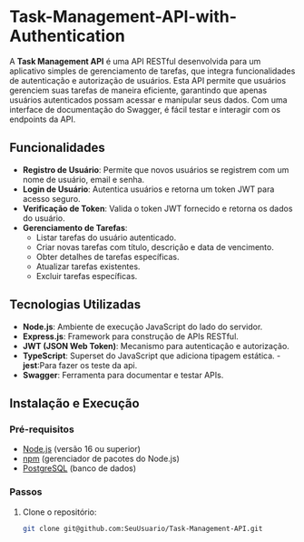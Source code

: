 # Task-Management-API-with-Authentication
A **Task Management API** é uma API RESTful desenvolvida para um aplicativo simples de gerenciamento de tarefas, que integra funcionalidades de autenticação e autorização de usuários. Esta API permite que usuários gerenciem suas tarefas de maneira eficiente, garantindo que apenas usuários autenticados possam acessar e manipular seus dados. Com uma interface de documentação do Swagger, é fácil testar e interagir com os endpoints da API.

## Funcionalidades

- **Registro de Usuário**: Permite que novos usuários se registrem com um nome de usuário, email e senha.
- **Login de Usuário**: Autentica usuários e retorna um token JWT para acesso seguro.
- **Verificação de Token**: Valida o token JWT fornecido e retorna os dados do usuário.
- **Gerenciamento de Tarefas**:
  - Listar tarefas do usuário autenticado.
  - Criar novas tarefas com título, descrição e data de vencimento.
  - Obter detalhes de tarefas específicas.
  - Atualizar tarefas existentes.
  - Excluir tarefas específicas.

## Tecnologias Utilizadas

- **Node.js**: Ambiente de execução JavaScript do lado do servidor.
- **Express.js**: Framework para construção de APIs RESTful.
- **JWT (JSON Web Token)**: Mecanismo para autenticação e autorização.
- **TypeScript**: Superset do JavaScript que adiciona tipagem estática.
-**jest**:Para fazer os teste da api.
- **Swagger**: Ferramenta para documentar e testar APIs.

## Instalação e Execução

### Pré-requisitos

- [Node.js](https://nodejs.org/) (versão 16 ou superior)
- [npm](https://www.npmjs.com/) (gerenciador de pacotes do Node.js)
- [PostgreSQL](https://www.postgresql.org/) (banco de dados)

### Passos

1. Clone o repositório:

   ```bash
   git clone git@github.com:SeuUsuario/Task-Management-API.git
